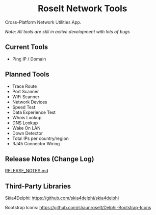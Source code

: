 <h1 align="center">
  Roselt Network Tools
</h1>

Cross-Platform Network Utilities App. 

_Note: All tools are still in active development with lots of bugs_

## Current Tools
- Ping IP / Domain

## Planned Tools
- Trace Route
- Port Scanner
- WiFi Scanner
- Network Devices
- Speed Test
- Data Experience Test
- Whois Lookup
- DNS Lookup
- Wake On LAN
- Down Detector
- Total IPs per country/region
- RJ45 Connector Wiring


## Release Notes (Change Log)
[RELEASE_NOTES.md](https://github.com/shaunroselt/Roselt-Network-Tools/blob/master/RELEASE_NOTES.md)


## Third-Party Libraries
Skia4Delphi: https://github.com/skia4delphi/skia4delphi

Bootstrap Icons: https://github.com/shaunroselt/Delphi-Bootstrap-Icons

